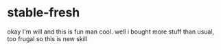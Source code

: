 # stable-fresh

okay I'm will and this is fun man cool.
well i bought more stuff than usual, too frugal so this is new skill
